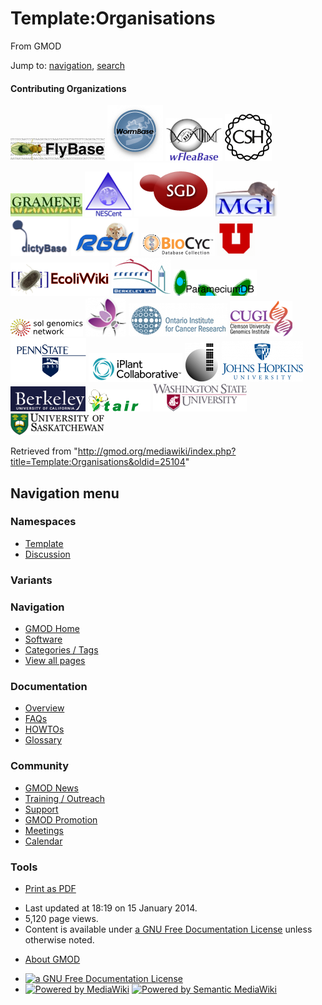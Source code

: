 <div id="mw-page-base" class="noprint">

</div>

<div id="mw-head-base" class="noprint">

</div>

<div id="content" class="mw-body" role="main">

<span id="top"></span>

<div id="mw-js-message" style="display:none;">

</div>



# <span dir="auto">Template:Organisations</span>

<div id="bodyContent">

<div id="siteSub">

From GMOD

</div>

<div id="contentSub">

</div>

<div id="jump-to-nav" class="mw-jump">

Jump to: [navigation](#mw-navigation), [search](#p-search)

</div>

<div id="mw-content-text" class="mw-content-ltr" lang="en" dir="ltr">

#### <span id="Contributing_Organizations" class="mw-headline">Contributing Organizations</span>

<div class="imagecloud C">

<a href="http://www.flybase.org/" rel="nofollow" title="FlyBase"><img
src="../mediawiki/images/3/38/FlyBaseMainPageIcon.png" width="151"
height="37" alt="FlyBase" /></a>
<a href="http://www.wormbase.org/" rel="nofollow" title="WormBase"><img
src="../mediawiki/images/9/9d/Wdb_small.gif" width="89" height="89"
alt="WormBase" /></a>
<a href="http://wfleabase.org/" rel="nofollow" title="wFleaBase"><img
src="../mediawiki/images/1/15/WFleaBaseMainPageIcon.png" width="91"
height="68" alt="wFleaBase" /></a>
<a href="http://www.cshl.edu/" rel="nofollow" title="CSHL"><img
src="../mediawiki/images/2/24/CSHL_Logo75x75.gif" width="75" height="75"
alt="CSHL" /></a>
<a href="http://www.gramene.org/" rel="nofollow" title="Gramene"><img
src="../mediawiki/images/4/49/GrameneMainPageIcon.jpg" width="115"
height="37" alt="Gramene" /></a>
<a href="http://www.nescent.org/" rel="nofollow" title="NESCent"><img
src="../mediawiki/images/c/c7/NESCentMainPageIcon.png" width="75"
height="72" alt="NESCent" /></a>
<a href="http://www.yeastgenome.org/" rel="nofollow" title="SGD"><img
src="../mediawiki/images/0/0a/SGD-logo.png" width="126" height="86"
alt="SGD" /></a>
<a href="http://www.informatics.jax.org/" rel="nofollow"
title="MGI"><img src="../mediawiki/images/4/4f/MgiMainPageLogo.jpg"
width="100" height="57" alt="MGI" /></a>
<a href="http://dictybase.org/" rel="nofollow" title="DictyBase"><img
src="../mediawiki/images/a/a8/DictyMainPageLogo.png" width="93"
height="60" alt="DictyBase" /></a>
<a href="http://rgd.mcw.edu/" rel="nofollow" title="RGD"><img
src="../mediawiki/images/7/73/RgdRatLogo.png" width="108" height="60"
alt="RGD" /></a>
<a href="http://www.biocyc.org/" rel="nofollow" title="BioCyc"><img
src="../mediawiki/images/8/8f/BioCycMainPageLogo.gif" width="118"
height="37" alt="BioCyc" /></a>
<a href="http://www.genetics.utah.edu/" rel="nofollow"
title="University of Utah"><img
src="../mediawiki/images/thumb/a/a5/UtahLogoU75.png/60px-UtahLogoU75.png"
srcset="../mediawiki/images/a/a5/UtahLogoU75.png 1.5x, ../mediawiki/images/a/a5/UtahLogoU75.png 2x"
width="60" height="55" alt="University of Utah" /></a>
<a href="http://ecoliwiki.net/" rel="nofollow" title="EcoliWiki"><img
src="../mediawiki/images/e/ed/Ecoliwiki.png" width="158" height="53"
alt="EcoliWiki" /></a> <a href="http://berkeleybop.org/" rel="nofollow"
title="Berkeley Lab"><img
src="../mediawiki/images/thumb/6/61/Lbl_logo.png/95px-Lbl_logo.png"
srcset="../mediawiki/images/6/61/Lbl_logo.png 1.5x, ../mediawiki/images/6/61/Lbl_logo.png 2x"
width="95" height="61" alt="Berkeley Lab" /></a>
<a href="http://paramecium.cgm.cnrs-gif.fr/" rel="nofollow"
title="ParameciumDB"><img
src="../mediawiki/images/2/24/ParameciumDBIcon133x42.png" width="133"
height="42" alt="ParameciumDB" /></a>
<a href="http://solgenomics.net//" rel="nofollow" title="SGN"><img
src="../mediawiki/images/8/82/Sgn_small_tag.png" width="116" height="28"
alt="SGN" /></a>
<a href="http://www.flymine.org/" rel="nofollow" title="FlyMine"><img
src="../mediawiki/images/thumb/9/94/FlyMineLogo.png/65px-FlyMineLogo.png"
srcset="../mediawiki/images/9/94/FlyMineLogo.png 1.5x, ../mediawiki/images/9/94/FlyMineLogo.png 2x"
width="65" height="62" alt="FlyMine" /></a>
<a href="http://oicr.on.ca/" rel="nofollow" title="OICR"><img
src="../mediawiki/images/4/4c/OICRlogo.png" width="158" height="53"
alt="OICR" /></a>
<a href="http://www.genome.clemson.edu/" rel="nofollow"
title="CUGI"><img src="../mediawiki/images/0/01/CUGILogoHomePage.png"
width="100" height="57" alt="CUGI" /></a>
<a href="http://galaxyproject.org/" rel="nofollow"
title="Penn State University"><img
src="../mediawiki/images/8/83/PennState.gif" width="121" height="70"
alt="Penn State University" /></a>
<a href="http://iplantcollaborative.org/" rel="nofollow"
title="iPlant"><img
src="../mediawiki/images/4/4e/IPlant_Logo_Trans_Small.png" width="150"
height="46" alt="iPlant" /></a>
<a href="http://cgb.indiana.edu/" rel="nofollow"
title="Center for Genomics and Bioinformatics"><img
src="../mediawiki/images/thumb/3/31/Cgb-logo-transparent.png/55px-Cgb-logo-transparent.png"
srcset="../mediawiki/images/thumb/3/31/Cgb-logo-transparent.png/83px-Cgb-logo-transparent.png 1.5x, ../mediawiki/images/thumb/3/31/Cgb-logo-transparent.png/110px-Cgb-logo-transparent.png 2x"
width="55" height="63"
alt="Center for Genomics and Bioinformatics" /></a>
<a href="http://galaxyproject.org" rel="nofollow"
title="Johns Hopkins University"><img
src="../mediawiki/images/thumb/7/7d/JohnsHopkinsLogo.png/130px-JohnsHopkinsLogo.png"
srcset="../mediawiki/images/thumb/7/7d/JohnsHopkinsLogo.png/195px-JohnsHopkinsLogo.png 1.5x, ../mediawiki/images/thumb/7/7d/JohnsHopkinsLogo.png/260px-JohnsHopkinsLogo.png 2x"
width="130" height="66" alt="Johns Hopkins University" /></a>
<a href="http://berkeley.edu/" rel="nofollow"
title="University of California Berkeley"><img
src="../mediawiki/images/thumb/f/f6/Berkeley-text.png/120px-Berkeley-text.png"
srcset="../mediawiki/images/thumb/f/f6/Berkeley-text.png/180px-Berkeley-text.png 1.5x, ../mediawiki/images/f/f6/Berkeley-text.png 2x"
width="120" height="40" alt="University of California Berkeley" /></a>
<a href="http://www.arabidopsis.org/" rel="nofollow" title="TAIR"><img
src="../mediawiki/images/7/7c/TAIR_logo.gif" width="100" height="35"
alt="TAIR" /></a> <a href="http://www.bioinfo.wsu.edu/" rel="nofollow"
title="Washington State University"><img
src="../mediawiki/images/a/ab/150px-WSULogo.png" width="150" height="44"
alt="Washington State University" /></a>
<a href="http://www.usask.ca/" rel="nofollow"
title="University of Saskatchewan"><img
src="../mediawiki/images/5/58/150px-USLogo.png" width="150" height="35"
alt="University of Saskatchewan" /></a>

</div>

</div>

<div class="printfooter">

Retrieved from
"<http://gmod.org/mediawiki/index.php?title=Template:Organisations&oldid=25104>"

</div>

<div id="catlinks" class="catlinks catlinks-allhidden">

</div>

<div class="visualClear">

</div>

</div>

</div>

<div id="mw-navigation">

## Navigation menu

<div id="mw-head">



<div id="left-navigation">

<div id="p-namespaces" class="vectorTabs" role="navigation"
aria-labelledby="p-namespaces-label">

### Namespaces

- <span id="ca-nstab-template"><a href="Template:Organisations" accesskey="c"
  title="View the template [c]">Template</a></span>
- <span id="ca-talk"><a
  href="http://gmod.org/mediawiki/index.php?title=Template_talk:Organisations&amp;action=edit&amp;redlink=1"
  accesskey="t"
  title="Discussion about the content page [t]">Discussion</a></span>

</div>

<div id="p-variants" class="vectorMenu emptyPortlet" role="navigation"
aria-labelledby="p-variants-label">

### 

### Variants[](#)

<div class="menu">

</div>

</div>

</div>

<div id="right-navigation">





</div>



</div>

</div>

</div>

<div id="mw-panel">

<div id="p-logo" role="banner">

<a href="Main_Page"
style="background-image: url(../images/GMOD-cogs.png);"
title="Visit the main page"></a>

</div>

<div id="p-Navigation" class="portal" role="navigation"
aria-labelledby="p-Navigation-label">

### Navigation

<div class="body">

- <span id="n-GMOD-Home">[GMOD Home](Main_Page)</span>
- <span id="n-Software">[Software](GMOD_Components)</span>
- <span id="n-Categories-.2F-Tags">[Categories /
  Tags](Categories)</span>
- <span id="n-View-all-pages">[View all pages](Special:AllPages)</span>

</div>

</div>

<div id="p-Documentation" class="portal" role="navigation"
aria-labelledby="p-Documentation-label">

### Documentation

<div class="body">

- <span id="n-Overview">[Overview](Overview)</span>
- <span id="n-FAQs">[FAQs](Category:FAQ)</span>
- <span id="n-HOWTOs">[HOWTOs](Category:HOWTO)</span>
- <span id="n-Glossary">[Glossary](Glossary)</span>

</div>

</div>

<div id="p-Community" class="portal" role="navigation"
aria-labelledby="p-Community-label">

### Community

<div class="body">

- <span id="n-GMOD-News">[GMOD News](GMOD_News)</span>
- <span id="n-Training-.2F-Outreach">[Training /
  Outreach](Training_and_Outreach)</span>
- <span id="n-Support">[Support](Support)</span>
- <span id="n-GMOD-Promotion">[GMOD Promotion](GMOD_Promotion)</span>
- <span id="n-Meetings">[Meetings](Meetings)</span>
- <span id="n-Calendar">[Calendar](Calendar)</span>

</div>

</div>

<div id="p-tb" class="portal" role="navigation"
aria-labelledby="p-tb-label">

### Tools

<div class="body">


- <span id="t-pdf">[Print as
  PDF](http://gmod.org/mediawiki/index.php?title=Special:PdfPrint&page=Template:Organisations)</span>

</div>

</div>

</div>

</div>

<div id="footer" role="contentinfo">

- <span id="footer-info-lastmod">Last updated at 18:19 on 15 January
  2014.</span>
- <span id="footer-info-viewcount">5,120 page views.</span>
- <span id="footer-info-copyright">Content is available under
  <a href="http://www.gnu.org/licenses/fdl-1.3.html" class="external"
  rel="nofollow">a GNU Free Documentation License</a> unless otherwise
  noted.</span>

<!-- -->

- <span id="footer-places-about">[About
  GMOD](GMOD:About "GMOD:About")</span>

<!-- -->

- <span id="footer-copyrightico">[<img src="http://www.gnu.org/graphics/gfdl-logo-small.png" width="88"
  height="31" alt="a GNU Free Documentation License" />](http://www.gnu.org/licenses/fdl-1.3.html)</span>
- <span id="footer-poweredbyico">[<img
  src="../mediawiki/skins/common/images/poweredby_mediawiki_88x31.png"
  width="88" height="31" alt="Powered by MediaWiki" />](http://www.mediawiki.org/)
  [<img
  src="../mediawiki/extensions/SemanticMediaWiki/resources/images/smw_button.png"
  width="88" height="31" alt="Powered by Semantic MediaWiki" />](https://www.semantic-mediawiki.org/wiki/Semantic_MediaWiki)</span>

<div style="clear:both">

</div>

</div>
